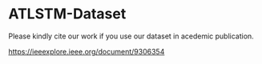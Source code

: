 # ATLSTM-Dataset

Please kindly cite our work if you use our dataset in acedemic publication.

https://ieeexplore.ieee.org/document/9306354
